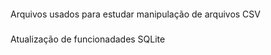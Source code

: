 ####
Arquivos usados para estudar manipulação de arquivos CSV

###
Atualização de funcionadades SQLite
